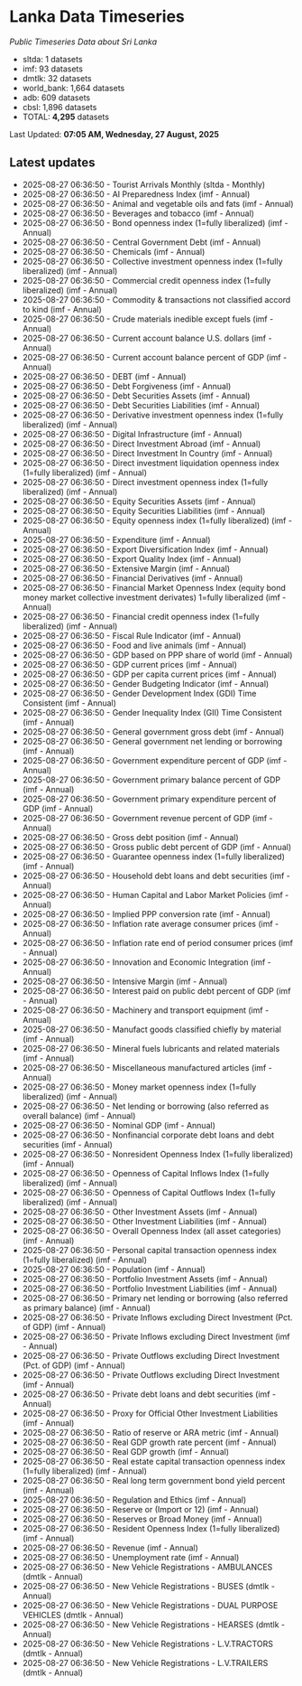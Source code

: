 # Lanka Data Timeseries
*Public Timeseries Data about Sri Lanka*

* sltda: 1 datasets
* imf: 93 datasets
* dmtlk: 32 datasets
* world_bank: 1,664 datasets
* adb: 609 datasets
* cbsl: 1,896 datasets
* TOTAL: **4,295** datasets

Last Updated: **07:05 AM, Wednesday, 27 August, 2025**

## Latest updates

* 2025-08-27 06:36:50 - Tourist Arrivals Monthly (sltda - Monthly)
* 2025-08-27 06:36:50 - AI Preparedness Index (imf - Annual)
* 2025-08-27 06:36:50 - Animal and vegetable oils and fats (imf - Annual)
* 2025-08-27 06:36:50 - Beverages and tobacco (imf - Annual)
* 2025-08-27 06:36:50 - Bond openness index (1=fully liberalized) (imf - Annual)
* 2025-08-27 06:36:50 - Central Government Debt (imf - Annual)
* 2025-08-27 06:36:50 - Chemicals (imf - Annual)
* 2025-08-27 06:36:50 - Collective investment openness index (1=fully liberalized) (imf - Annual)
* 2025-08-27 06:36:50 - Commercial credit openness index (1=fully liberalized) (imf - Annual)
* 2025-08-27 06:36:50 - Commodity & transactions not classified accord to kind (imf - Annual)
* 2025-08-27 06:36:50 - Crude materials inedible except fuels (imf - Annual)
* 2025-08-27 06:36:50 - Current account balance U.S. dollars (imf - Annual)
* 2025-08-27 06:36:50 - Current account balance percent of GDP (imf - Annual)
* 2025-08-27 06:36:50 - DEBT (imf - Annual)
* 2025-08-27 06:36:50 - Debt Forgiveness (imf - Annual)
* 2025-08-27 06:36:50 - Debt Securities Assets (imf - Annual)
* 2025-08-27 06:36:50 - Debt Securities Liabilities (imf - Annual)
* 2025-08-27 06:36:50 - Derivative investment openness index (1=fully liberalized) (imf - Annual)
* 2025-08-27 06:36:50 - Digital Infrastructure (imf - Annual)
* 2025-08-27 06:36:50 - Direct Investment Abroad (imf - Annual)
* 2025-08-27 06:36:50 - Direct Investment In Country (imf - Annual)
* 2025-08-27 06:36:50 - Direct investment liquidation openness index (1=fully liberalized) (imf - Annual)
* 2025-08-27 06:36:50 - Direct investment openness index (1=fully liberalized) (imf - Annual)
* 2025-08-27 06:36:50 - Equity Securities Assets (imf - Annual)
* 2025-08-27 06:36:50 - Equity Securities Liabilities (imf - Annual)
* 2025-08-27 06:36:50 - Equity openness index (1=fully liberalized) (imf - Annual)
* 2025-08-27 06:36:50 - Expenditure (imf - Annual)
* 2025-08-27 06:36:50 - Export Diversification Index (imf - Annual)
* 2025-08-27 06:36:50 - Export Quality Index (imf - Annual)
* 2025-08-27 06:36:50 - Extensive Margin (imf - Annual)
* 2025-08-27 06:36:50 - Financial Derivatives (imf - Annual)
* 2025-08-27 06:36:50 - Financial Market Openness Index (equity bond money market collective investment derivates) 1=fully liberalized (imf - Annual)
* 2025-08-27 06:36:50 - Financial credit openness index (1=fully liberalized) (imf - Annual)
* 2025-08-27 06:36:50 - Fiscal Rule Indicator (imf - Annual)
* 2025-08-27 06:36:50 - Food and live animals (imf - Annual)
* 2025-08-27 06:36:50 - GDP based on PPP share of world (imf - Annual)
* 2025-08-27 06:36:50 - GDP current prices (imf - Annual)
* 2025-08-27 06:36:50 - GDP per capita current prices (imf - Annual)
* 2025-08-27 06:36:50 - Gender Budgeting Indicator (imf - Annual)
* 2025-08-27 06:36:50 - Gender Development Index (GDI) Time Consistent (imf - Annual)
* 2025-08-27 06:36:50 - Gender Inequality Index (GII) Time Consistent (imf - Annual)
* 2025-08-27 06:36:50 - General government gross debt (imf - Annual)
* 2025-08-27 06:36:50 - General government net lending or borrowing (imf - Annual)
* 2025-08-27 06:36:50 - Government expenditure percent of GDP (imf - Annual)
* 2025-08-27 06:36:50 - Government primary balance percent of GDP (imf - Annual)
* 2025-08-27 06:36:50 - Government primary expenditure percent of GDP (imf - Annual)
* 2025-08-27 06:36:50 - Government revenue percent of GDP (imf - Annual)
* 2025-08-27 06:36:50 - Gross debt position (imf - Annual)
* 2025-08-27 06:36:50 - Gross public debt percent of GDP (imf - Annual)
* 2025-08-27 06:36:50 - Guarantee openness index (1=fully liberalized) (imf - Annual)
* 2025-08-27 06:36:50 - Household debt loans and debt securities (imf - Annual)
* 2025-08-27 06:36:50 - Human Capital and Labor Market Policies (imf - Annual)
* 2025-08-27 06:36:50 - Implied PPP conversion rate (imf - Annual)
* 2025-08-27 06:36:50 - Inflation rate average consumer prices (imf - Annual)
* 2025-08-27 06:36:50 - Inflation rate end of period consumer prices (imf - Annual)
* 2025-08-27 06:36:50 - Innovation and Economic Integration (imf - Annual)
* 2025-08-27 06:36:50 - Intensive Margin (imf - Annual)
* 2025-08-27 06:36:50 - Interest paid on public debt percent of GDP (imf - Annual)
* 2025-08-27 06:36:50 - Machinery and transport equipment (imf - Annual)
* 2025-08-27 06:36:50 - Manufact goods classified chiefly by material (imf - Annual)
* 2025-08-27 06:36:50 - Mineral fuels lubricants and related materials (imf - Annual)
* 2025-08-27 06:36:50 - Miscellaneous manufactured articles (imf - Annual)
* 2025-08-27 06:36:50 - Money market openness index (1=fully liberalized) (imf - Annual)
* 2025-08-27 06:36:50 - Net lending or borrowing (also referred as overall balance) (imf - Annual)
* 2025-08-27 06:36:50 - Nominal GDP (imf - Annual)
* 2025-08-27 06:36:50 - Nonfinancial corporate debt loans and debt securities (imf - Annual)
* 2025-08-27 06:36:50 - Nonresident Openness Index (1=fully liberalized) (imf - Annual)
* 2025-08-27 06:36:50 - Openness of Capital Inflows Index (1=fully liberalized) (imf - Annual)
* 2025-08-27 06:36:50 - Openness of Capital Outflows Index (1=fully liberalized) (imf - Annual)
* 2025-08-27 06:36:50 - Other Investment Assets (imf - Annual)
* 2025-08-27 06:36:50 - Other Investment Liabilities (imf - Annual)
* 2025-08-27 06:36:50 - Overall Openness Index (all asset categories) (imf - Annual)
* 2025-08-27 06:36:50 - Personal capital transaction openness index (1=fully liberalized) (imf - Annual)
* 2025-08-27 06:36:50 - Population (imf - Annual)
* 2025-08-27 06:36:50 - Portfolio Investment Assets (imf - Annual)
* 2025-08-27 06:36:50 - Portfolio Investment Liabilities (imf - Annual)
* 2025-08-27 06:36:50 - Primary net lending or borrowing (also referred as primary balance) (imf - Annual)
* 2025-08-27 06:36:50 - Private Inflows excluding Direct Investment (Pct. of GDP) (imf - Annual)
* 2025-08-27 06:36:50 - Private Inflows excluding Direct Investment (imf - Annual)
* 2025-08-27 06:36:50 - Private Outflows excluding Direct Investment (Pct. of GDP) (imf - Annual)
* 2025-08-27 06:36:50 - Private Outflows excluding Direct Investment (imf - Annual)
* 2025-08-27 06:36:50 - Private debt loans and debt securities (imf - Annual)
* 2025-08-27 06:36:50 - Proxy for Official Other Investment Liabilities (imf - Annual)
* 2025-08-27 06:36:50 - Ratio of reserve or ARA metric (imf - Annual)
* 2025-08-27 06:36:50 - Real GDP growth rate percent (imf - Annual)
* 2025-08-27 06:36:50 - Real GDP growth (imf - Annual)
* 2025-08-27 06:36:50 - Real estate capital transaction openness index (1=fully liberalized) (imf - Annual)
* 2025-08-27 06:36:50 - Real long term government bond yield percent (imf - Annual)
* 2025-08-27 06:36:50 - Regulation and Ethics (imf - Annual)
* 2025-08-27 06:36:50 - Reserve or (Import or 12) (imf - Annual)
* 2025-08-27 06:36:50 - Reserves or Broad Money (imf - Annual)
* 2025-08-27 06:36:50 - Resident Openness Index (1=fully liberalized) (imf - Annual)
* 2025-08-27 06:36:50 - Revenue (imf - Annual)
* 2025-08-27 06:36:50 - Unemployment rate (imf - Annual)
* 2025-08-27 06:36:50 - New Vehicle Registrations - AMBULANCES (dmtlk - Annual)
* 2025-08-27 06:36:50 - New Vehicle Registrations - BUSES (dmtlk - Annual)
* 2025-08-27 06:36:50 - New Vehicle Registrations - DUAL PURPOSE VEHICLES (dmtlk - Annual)
* 2025-08-27 06:36:50 - New Vehicle Registrations - HEARSES (dmtlk - Annual)
* 2025-08-27 06:36:50 - New Vehicle Registrations - L.V.TRACTORS (dmtlk - Annual)
* 2025-08-27 06:36:50 - New Vehicle Registrations - L.V.TRAILERS (dmtlk - Annual)